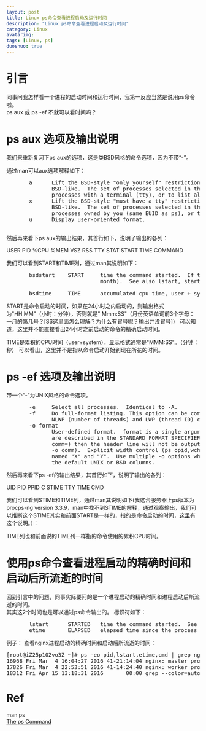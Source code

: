 ```yaml
---
layout: post
title: Linux ps命令查看进程启动及运行时间
description: "Linux ps命令查看进程启动及运行时间"
category: Linux
avatarimg:
tags: [Linux, ps]
duoshuo: true
---
```


# 引言
同事问我怎样看一个进程的启动时间和运行时间，我第一反应当然是说用ps命令啦。  
ps aux 或 ps -ef 不就可以看时间吗？

# ps aux 选项及输出说明
我们来重新复习下ps aux的选项，这是类BSD风格的命令选项，因为不带“-”。  

通过man可以aux选项解释如下：
<pre>
       a      Lift the BSD-style "only yourself" restriction, which is imposed upon the set of all processes when some BSD-style (without "-") options are used or when the ps personality setting is
              BSD-like.  The set of processes selected in this manner is in addition to the set of processes selected by other means.  An alternate description is that this option causes ps to list all
              processes with a terminal (tty), or to list all processes when used together with the x option.
       x      Lift the BSD-style "must have a tty" restriction, which is imposed upon the set of all processes when some BSD-style (without "-") options are used or when the ps personality setting is
              BSD-like.  The set of processes selected in this manner is in addition to the set of processes selected by other means.  An alternate description is that this option causes ps to list all
              processes owned by you (same EUID as ps), or to list all processes when used together with the a option.
       u      Display user-oriented format.
              
</pre>

然后再来看下ps aux的输出结果，其首行如下，说明了输出的各列：
> 
USER       PID %CPU %MEM    VSZ   RSS TTY      STAT START   TIME COMMAND

我们可以看到START和TIME列，通过man其说明如下：
<pre>
       bsdstart    START     time the command started.  If the process was started less than 24 hours ago, the output format is " HH:MM", else it is " Mmm:SS" (where Mmm is the three letters of the
                             month).  See also lstart, start, start_time, and stime.

       bsdtime     TIME      accumulated cpu time, user + system.  The display format is usually "MMM:SS", but can be shifted to the right if the process used more than 999 minutes of cpu time.
</pre>

START是命令启动的时间，如果在24小时之内启动的，则输出格式为"HH:MM"（小时：分钟），否则就是" Mmm:SS"（月份英语单词前3个字母：一月的第几号？[SS这里面怎么理解？为什么有冒号呢？输出并没冒号]）
可以知道，这里并不能直接看出24小时之前启动的命令的精确启动时间。

TIME是累积的CPU时间（user+system），显示格式通常是"MMM:SS"。（分钟：秒）
可以看出，这里并不是指从命令启动开始到现在所花的时间。


# ps -ef 选项及输出说明
带一个“-”为UNIX风格的命令选项。
<pre>
       -e     Select all processes.  Identical to -A.
       -f     Do full-format listing. This option can be combined with many other UNIX-style options to add additional columns.  It also causes the command arguments to be printed.  When used with -L, the
              NLWP (number of threads) and LWP (thread ID) columns will be added.  See the c option, the format keyword args, and the format keyword comm.
       -o format
              User-defined format.  format is a single argument in the form of a blank-separated or comma-separated list, which offers a way to specify individual output columns.  The recognized keywords
              are described in the STANDARD FORMAT SPECIFIERS section below.  Headers may be renamed (ps -o pid,ruser=RealUser -o comm=Command) as desired.  If all column headers are empty (ps -o pid= -o
              comm=) then the header line will not be output.  Column width will increase as needed for wide headers; this may be used to widen up columns such as WCHAN (ps -o pid,wchan=WIDE-WCHAN-COLUMN
              -o comm).  Explicit width control (ps opid,wchan:42,cmd) is offered too.  The behavior of ps -o pid=X,comm=Y varies with personality; output may be one column named "X,comm=Y" or two columns
              named "X" and "Y".  Use multiple -o options when in doubt.  Use the PS_FORMAT environment variable to specify a default as desired; DefSysV and DefBSD are macros that may be used to choose
              the default UNIX or BSD columns.              
</pre>

然后再来看下ps -ef的输出结果，其首行如下，说明了输出的各列：
> 
UID        PID  PPID  C STIME TTY          TIME CMD

我们可以看到STIME和TIME列，通过man其说明如下(我这台服务器上ps版本为procps-ng version 3.3.9，man中找不到STIME的解释，通过观察输出，我们可以推断这个STIME其实和前面START是一样的，指的是命令启动的时间，[这里](http://www.linfo.org/ps.html)有这个说明。）：

TIME列也和前面说的TIME列一样指的命令使用的累积CPU时间。

# 使用ps命令查看进程启动的精确时间和启动后所流逝的时间
回到引言中的问题，同事实际要问的是一个进程启动的精确时间和进程启动后所流逝的时间。  
其实这2个时间也是可以通过ps命令输出的。
标识符如下：
<pre>
       lstart      STARTED   time the command started.  See also bsdstart, start, start_time, and stime.
       etime       ELAPSED   elapsed time since the process was started, in the form [[DD-]hh:]mm:ss.
</pre>

例子：
查看nginx进程启动的精确时间和启动后所流逝的时间：
<pre>
[root@iZ25p102vo3Z ~]# ps -eo pid,lstart,etime,cmd | grep nginx
16968 Fri Mar  4 16:04:27 2016 41-21:14:04 nginx: master process /usr/sbin/nginx
17826 Fri Mar  4 22:53:51 2016 41-14:24:40 nginx: worker process
18312 Fri Apr 15 13:18:31 2016       00:00 grep --color=auto nginx
</pre>


# Ref
man ps  
[The ps Command](http://www.linfo.org/ps.html)
